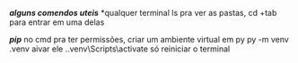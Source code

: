 ***alguns comendos uteis*** 
*qualquer terminal
ls pra ver as pastas, cd +tab para entrar em uma delas

***pip***
no cmd pra ter permissões, criar um ambiente virtual em py
py -m venv .venv
aivar ele
.\.venv\Scripts\activate
só reiniciar o terminal